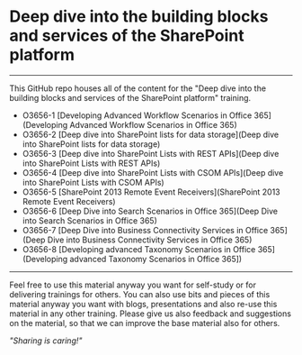 # Deep dive into the building blocks and services of the SharePoint platform #

----------

This GitHub repo houses all of the content for the "Deep dive into the building blocks and services of the SharePoint platform" training.

- O3656-1 [Developing Advanced Workflow Scenarios in Office 365](Developing Advanced Workflow Scenarios in Office 365) 
- O3656-2 [Deep dive into SharePoint lists for data storage](Deep dive into SharePoint lists for data storage) 
- O3656-3 [Deep dive into SharePoint Lists with REST APIs](Deep dive into SharePoint Lists with REST APIs) 
- O3656-4 [Deep dive into SharePoint Lists with CSOM APIs](Deep dive into SharePoint Lists with CSOM APIs) 
- O3656-5 [SharePoint 2013 Remote Event Receivers](SharePoint 2013 Remote Event Receivers) 
- O3656-6 [Deep Dive into Search Scenarios in Office 365](Deep Dive into Search Scenarios in Office 365) 
- O3656-7 [Deep Dive into Business Connectivity Services in Office 365](Deep Dive into Business Connectivity Services in Office 365) 
- O3656-8 [Developing advanced Taxonomy Scenarios in Office 365](Developing advanced Taxonomy Scenarios in Office 365]) 

----------

Feel free to use this material anyway you want for self-study or for delivering trainings for others. You can also use bits and pieces of this material anyway you want with blogs, presentations and also re-use this material in any other training. Please give us also feedback and suggestions on the material, so that we can improve the base material also for others. 

*"Sharing is caring!"*